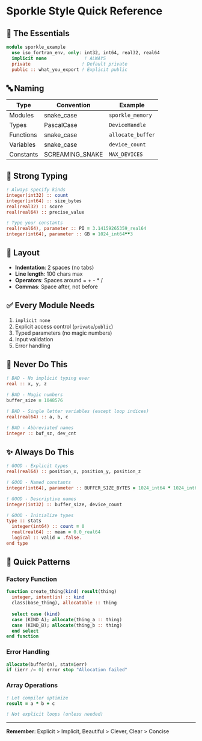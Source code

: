 # Sporkle Style Quick Reference

## 🎯 The Essentials

```fortran
module sporkle_example
  use iso_fortran_env, only: int32, int64, real32, real64
  implicit none              ! ALWAYS
  private                   ! Default private
  public :: what_you_export ! Explicit public
```

## 🔤 Naming

| Type | Convention | Example |
|------|------------|---------|
| Modules | snake_case | `sporkle_memory` |
| Types | PascalCase | `DeviceHandle` |
| Functions | snake_case | `allocate_buffer` |
| Variables | snake_case | `device_count` |
| Constants | SCREAMING_SNAKE | `MAX_DEVICES` |

## 💪 Strong Typing

```fortran
! Always specify kinds
integer(int32) :: count
integer(int64) :: size_bytes  
real(real32) :: score
real(real64) :: precise_value

! Type your constants
real(real64), parameter :: PI = 3.14159265359_real64
integer(int64), parameter :: GB = 1024_int64**3
```

## 🎨 Layout

- **Indentation**: 2 spaces (no tabs)
- **Line length**: 100 chars max
- **Operators**: Spaces around = + - * /
- **Commas**: Space after, not before

## ✅ Every Module Needs

1. `implicit none`
2. Explicit access control (`private`/`public`)
3. Typed parameters (no magic numbers)
4. Input validation
5. Error handling

## 🚫 Never Do This

```fortran
! BAD - No implicit typing ever
real :: x, y, z

! BAD - Magic numbers
buffer_size = 1048576

! BAD - Single letter variables (except loop indices)
real(real64) :: a, b, c

! BAD - Abbreviated names
integer :: buf_sz, dev_cnt
```

## ✨ Always Do This

```fortran
! GOOD - Explicit types
real(real64) :: position_x, position_y, position_z

! GOOD - Named constants  
integer(int64), parameter :: BUFFER_SIZE_BYTES = 1024_int64 * 1024_int64

! GOOD - Descriptive names
integer(int32) :: buffer_size, device_count

! GOOD - Initialize types
type :: stats
  integer(int64) :: count = 0
  real(real64) :: mean = 0.0_real64
  logical :: valid = .false.
end type
```

## 📝 Quick Patterns

### Factory Function
```fortran
function create_thing(kind) result(thing)
  integer, intent(in) :: kind
  class(base_thing), allocatable :: thing
  
  select case (kind)
  case (KIND_A); allocate(thing_a :: thing)
  case (KIND_B); allocate(thing_b :: thing)
  end select
end function
```

### Error Handling
```fortran
allocate(buffer(n), stat=ierr)
if (ierr /= 0) error stop "Allocation failed"
```

### Array Operations
```fortran
! Let compiler optimize
result = a * b + c

! Not explicit loops (unless needed)
```

---
**Remember**: Explicit > Implicit, Beautiful > Clever, Clear > Concise